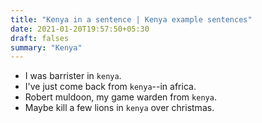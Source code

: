 ```yaml
---
title: "Kenya in a sentence | Kenya example sentences"
date: 2021-01-20T19:57:50+05:30
draft: falses
summary: "Kenya"
---
```

- I was barrister in `kenya`.
- I've just come back from `kenya`--in africa.
- Robert muldoon, my game warden from `kenya`.
- Maybe kill a few lions in `kenya` over christmas.
                 
